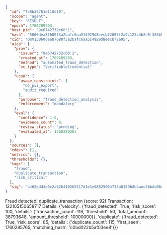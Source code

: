 ```json
{
  "id": "7e8b35761e118d10",
  "scope": "agent",
  "key": "RESULT",
  "epoch": 1760289203,
  "host_pid": "9e6742732c60:1",
  "hash": "5060dea87680f3a2bafc6aa514929d8eecb72695f2a9c123c4b8e5f303b98384",
  "cid": "QmV15060dea87680f3a2bafc6aa514929d8eecb72695",
  "aicp": {
    "prov": {
      "issuer": "9e6742732c60:1",
      "created_at": 1760289203,
      "method": "automated_fraud_detection",
      "vc_type": "VerifiableCredential"
    },
    "ucon": {
      "usage_constraints": [
        "no_pii_export",
        "audit_required"
      ],
      "purpose": "fraud_detection_analysis",
      "enforcement": "mandatory"
    },
    "eval": {
      "confidence": 1.0,
      "evidence_count": 0,
      "review_status": "pending",
      "evaluated_at": 1760289203
    }
  },
  "sources": [],
  "edges": [],
  "metrics": {},
  "thresholds": {},
  "tags": [
    "fraud",
    "duplicate_transaction",
    "risk_critical"
  ],
  "sig": "a462edd3e0c2a626410265517d1e1e98825904738a815964b4aee26bdb084e9e"
}
```

Fraud detected: duplicate_transaction (score: 92)
Transaction: 122105150658717
Details: {'velocity': {'fraud_detected': True, 'risk_score': 100, 'details': {'transaction_count': 116, 'threshold': 50, 'total_amount': 38793648, 'amount_threshold': 10000000}}, 'duplicate': {'fraud_detected': True, 'risk_score': 85, 'details': {'duplicate_count': 115, 'first_seen': 1760285765, 'matching_hash': 'c0bd022b5af03ee8'}}}